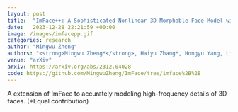 ```yaml
---
layout: post
title:  "ImFace++: A Sophisticated Nonlinear 3D Morphable Face Model with Implicit Neural Representations"
date:   2023-12-28 22:21:59 +00:00
image: /images/imfacepp.gif
categories: research
author: "Mingwu Zheng"
authors: "<strong>Mingwu Zheng*</strong>, Haiyu Zhang*, Hongyu Yang, Liming Chen, Di Huang"
venue: "arXiv"
arxiv: https://arxiv.org/abs/2312.04028
code: https://github.com/MingwuZheng/ImFace/tree/imface%2B%2B
---
```

A extension of ImFace to accurately modeling high-frequency details of 3D faces. (*Equal contribution)
